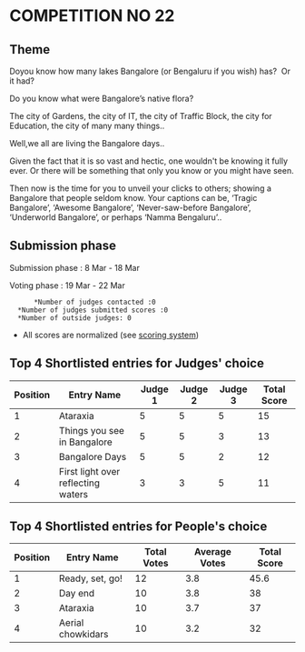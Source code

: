 
# COMPETITION NO 22

## Theme
Doyou know how many lakes Bangalore (or Bengaluru if you wish) has?  Or it had?

Do you know what were Bangalore’s native flora?

The city of Gardens, the city of IT, the city of Traffic Block, the city for
Education, the city of many many things..

Well,we all are living the Bangalore days..

Given the fact that it is so vast and hectic, one wouldn't be knowing it fully ever. Or
there will be something that only you know or you might have seen.

Then now is the time for you to unveil your clicks to others; showing a Bangalore
that people seldom know. Your captions can be, ‘Tragic Bangalore’, ‘Awesome
Bangalore’, ‘Never-saw-before Bangalore’, ‘Underworld Bangalore’, or
perhaps ‘Namma Bengaluru’..

## Submission phase
Submission phase : 8 Mar - 18 Mar

Voting phase : 19 Mar - 22 Mar

          *Number of judges contacted :0					
	  *Number of judges submitted scores :0				
	  *Number of outside judges: 0					
* All scores are normalized (see [scoring system](https://github.com/photography2018/competition/blob/master/scoring.md))

## Top 4 Shortlisted entries for Judges' choice

|Position|Entry Name |Judge 1|Judge 2|Judge 3|Total Score|
| --- | --- | --- | ---| --- | ---|
|1	|Ataraxia	|5	|5	|5	|15|
|2|	Things you see in Bangalore|	5	|5	|3|	13|
|3|	Bangalore Days	|5	|5|	2	|12|
|4	|First light over reflecting waters|	3	|3|	5|	11|

## Top 4 Shortlisted entries for People's choice

|Position|Entry Name |Total Votes|Average Votes	|Total Score|
| --- | --- | ---- | --- | --- |
|1|	Ready, set, go!	|12|	3.8|	45.6|
|2|	Day end	|10|	3.8|	38|
|3|	Ataraxia|	10|	3.7|	37|
|4|	Aerial chowkidars|	10|	3.2	|32|

